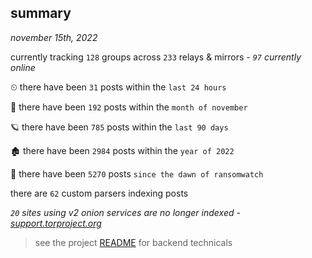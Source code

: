 
## summary
_november 15th, 2022_

currently tracking `128` groups across `233` relays & mirrors - _`97` currently online_

⏲ there have been `31` posts within the `last 24 hours`

🦈 there have been `192` posts within the `month of november`

🪐 there have been `785` posts within the `last 90 days`

🏚 there have been `2984` posts within the `year of 2022`

🦕 there have been `5270` posts `since the dawn of ransomwatch`

there are `62` custom parsers indexing posts

_`20` sites using v2 onion services are no longer indexed - [support.torproject.org](https://support.torproject.org/onionservices/v2-deprecation/)_

> see the project [README](https://github.com/joshhighet/ransomwatch#ransomwatch--) for backend technicals
